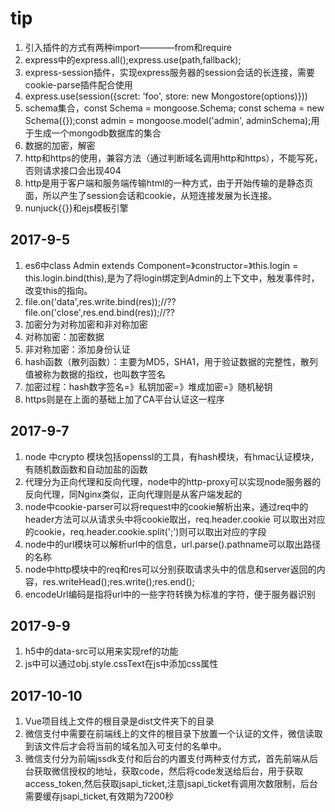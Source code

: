 # tip
1. 引入插件的方式有两种import————from和require
2. express中的express.all();express.use(path,fallback);
3. express-session插件，实现express服务器的session会话的长连接，需要cookie-parse插件配合使用
4. express.use(session({scret: 'foo', store: new Mongostore(options)}))
5. schema集合，const Schema = mongoose.Schema; const schema = new Schema({});const admin = mongoose.model('admin', adminSchema);用于生成一个mongodb数据库的集合
6. 数据的加密，解密
7. http和https的使用，兼容方法（通过判断域名调用http和https），不能写死，否则请求接口会出现404
8. http是用于客户端和服务端传输html的一种方式，由于开始传输的是静态页面，所以产生了session会话和cookie，从短连接发展为长连接。
9. nunjuck{{}}和ejs模板引擎
## 2017-9-5
1. es6中class Admin extends Component=》constructor=》this.login = this.login.bind(this),是为了将login绑定到Admin的上下文中，触发事件时，改变this的指向。
2. file.on('data',res.write.bind(res));//??
    file.on('close',res.end.bind(res));//??
3. 加密分为对称加密和非对称加密
4. 对称加密：加密数据
5. 非对称加密：添加身份认证
6. hash函数（散列函数）：主要为MD5，SHA1，用于验证数据的完整性，散列值被称为数据的指纹，也叫数字签名
7. 加密过程：hash数字签名=》私钥加密=》堆成加密=》随机秘钥
8. https则是在上面的基础上加了CA平台认证这一程序
## 2017-9-7
1. node 中crypto 模块包括openssl的工具，有hash模块，有hmac认证模块，有随机数函数和自动加盐的函数
2. 代理分为正向代理和反向代理，node中的http-proxy可以实现node服务器的反向代理，同Nginx类似，正向代理则是从客户端发起的
3. node中cookie-parser可以将request中的cookie解析出来，通过req中的header方法可以从请求头中将cookie取出，req.header.cookie 可以取出对应的cookie，req.header.cookie.split(';')则可以取出对应的字段
4. node中的url模块可以解析url中的信息，url.parse().pathname可以取出路径的名称
5. node中http模块中的req和res可以分别获取请求头中的信息和server返回的内容，res.writeHead();res.write();res.end();
6. encodeUrl编码是指将url中的一些字符转换为标准的字符，便于服务器识别
## 2017-9-9
1. h5中的data-src可以用来实现ref的功能
2. js中可以通过obj.style.cssText在js中添加css属性
## 2017-10-10
1. Vue项目线上文件的根目录是dist文件夹下的目录
2. 微信支付中需要在前端线上的文件的根目录下放置一个认证的文件，微信读取到该文件后才会将当前的域名加入可支付的名单中。
3. 微信支付分为前端jssdk支付和后台的内置支付两种支付方式，首先前端从后台获取微信授权的地址，获取code，然后将code发送给后台，用于获取access_token,然后获取jsapi_ticket,注意jsapi_ticket有调用次数限制，后台需要缓存jsapi_ticket,有效期为7200秒